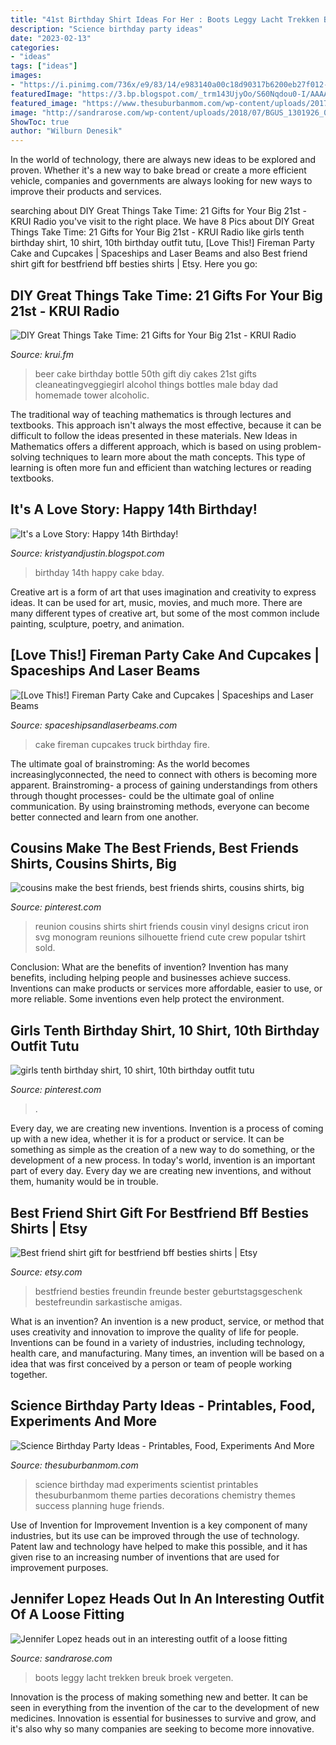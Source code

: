 ```yaml
---
title: "41st Birthday Shirt Ideas For Her : Boots Leggy Lacht Trekken Breuk Broek Vergeten"
description: "Science birthday party ideas"
date: "2023-02-13"
categories:
- "ideas"
tags: ["ideas"]
images:
- "https://i.pinimg.com/736x/e9/83/14/e983140a00c18d90317b6200eb27f012--cousins-shirts-family-reunion-shirts.jpg"
featuredImage: "https://3.bp.blogspot.com/_trm143UjyOo/S60Nqdou0-I/AAAAAAAACg8/itROPoiSmPA/s1600/Tateym+097.JPG"
featured_image: "https://www.thesuburbanmom.com/wp-content/uploads/2017/04/Science-Party-Food-Ideas.jpg"
image: "http://sandrarose.com/wp-content/uploads/2018/07/BGUS_1301926_002.jpg"
ShowToc: true
author: "Wilburn Denesik"
---
```



In the world of technology, there are always new ideas to be explored and proven. Whether it's a new way to bake bread or create a more efficient vehicle, companies and governments are always looking for new ways to improve their products and services.

	

		
searching about DIY Great Things Take Time: 21 Gifts for Your Big 21st - KRUI Radio you've visit to the right place. We have 8 Pics about DIY Great Things Take Time: 21 Gifts for Your Big 21st - KRUI Radio like girls tenth birthday shirt, 10 shirt, 10th birthday outfit tutu, [Love This!] Fireman Party Cake and Cupcakes | Spaceships and Laser Beams and also Best friend shirt gift for bestfriend bff besties shirts | Etsy. Here you go:
		
    
## DIY Great Things Take Time: 21 Gifts For Your Big 21st - KRUI Radio

<img loading=lazy src="http://krui.fm/wordpress/wp-content/uploads/2016/06/How-to-Make-Beer-Bottle-Cake-14-681x1024.jpg" onerror="this.onerror=null;this.src='https://tse2.mm.bing.net/th?id=OIP.exr9QbfajEFB8IMXzs0xZAHaLI&amp;pid=15.1';" alt="DIY Great Things Take Time: 21 Gifts for Your Big 21st - KRUI Radio">

_Source: krui.fm_

>beer cake birthday bottle 50th gift diy cakes 21st gifts cleaneatingveggiegirl alcohol things bottles male bday dad homemade tower alcoholic. 

	

The traditional way of teaching mathematics is through lectures and textbooks. This approach isn't always the most effective, because it can be difficult to follow the ideas presented in these materials. New Ideas in Mathematics offers a different approach, which is based on using problem-solving techniques to learn more about the math concepts. This type of learning is often more fun and efficient than watching lectures or reading textbooks.

    
## It&#039;s A Love Story: Happy 14th Birthday!

<img loading=lazy src="https://3.bp.blogspot.com/_trm143UjyOo/S60Nqdou0-I/AAAAAAAACg8/itROPoiSmPA/s1600/Tateym+097.JPG" onerror="this.onerror=null;this.src='https://tse4.mm.bing.net/th?id=OIP.QsP_mAaTjMalVOD5Hfy-dAHaLE&amp;pid=15.1';" alt="It&#039;s a Love Story: Happy 14th Birthday!">

_Source: kristyandjustin.blogspot.com_

>birthday 14th happy cake bday. 

	

Creative art is a form of art that uses imagination and creativity to express ideas. It can be used for art, music, movies, and much more. There are many different types of creative art, but some of the most common include painting, sculpture, poetry, and animation.

    
## [Love This!] Fireman Party Cake And Cupcakes | Spaceships And Laser Beams

<img loading=lazy src="http://spaceshipsandlaserbeams.com/wp-content/uploads/2015/09/fireman_fire_truck_birthday_cake.jpg" onerror="this.onerror=null;this.src='https://tse1.mm.bing.net/th?id=OIP.2fGvo174fD_37H9vGd6UdgHaLJ&amp;pid=15.1';" alt="[Love This!] Fireman Party Cake and Cupcakes | Spaceships and Laser Beams">

_Source: spaceshipsandlaserbeams.com_

>cake fireman cupcakes truck birthday fire. 

	

The ultimate goal of brainstroming:
As the world becomes increasinglyconnected, the need to connect with others is becoming more apparent. Brainstroming- a process of gaining understandings from others through thought processes- could be the ultimate goal of online communication. By using brainstroming methods, everyone can become better connected and learn from one another.

    
## Cousins Make The Best Friends, Best Friends Shirts, Cousins Shirts, Big

<img loading=lazy src="https://i.pinimg.com/736x/e9/83/14/e983140a00c18d90317b6200eb27f012--cousins-shirts-family-reunion-shirts.jpg" onerror="this.onerror=null;this.src='https://tse2.mm.bing.net/th?id=OIP.2mM0vM8mchoKAB3kfW1pLQHaHa&amp;pid=15.1';" alt="cousins make the best friends, best friends shirts, cousins shirts, big">

_Source: pinterest.com_

>reunion cousins shirts shirt friends cousin vinyl designs cricut iron svg monogram reunions silhouette friend cute crew popular tshirt sold. 

	

Conclusion: What are the benefits of invention?
Invention has many benefits, including helping people and businesses achieve success. Inventions can make products or services more affordable, easier to use, or more reliable. Some inventions even help protect the environment.

    
## Girls Tenth Birthday Shirt, 10 Shirt, 10th Birthday Outfit Tutu

<img loading=lazy src="https://i.pinimg.com/736x/22/6b/26/226b2686b12219aee1083960209853f6.jpg" onerror="this.onerror=null;this.src='https://tse1.mm.bing.net/th?id=OIP.Ia7eRSVDXag5o6aL96mdhAHaK7&amp;pid=15.1';" alt="girls tenth birthday shirt, 10 shirt, 10th birthday outfit tutu">

_Source: pinterest.com_

>. 

	

Every day, we are creating new inventions.
Invention is a process of coming up with a new idea, whether it is for a product or service. It can be something as simple as the creation of a new way to do something, or the development of a new process. In today's world, invention is an important part of every day. Every day we are creating new inventions, and without them, humanity would be in trouble.

    
## Best Friend Shirt Gift For Bestfriend Bff Besties Shirts | Etsy

<img loading=lazy src="https://i.etsystatic.com/9735261/r/il/fe5dff/1281035399/il_794xN.1281035399_7fbn.jpg" onerror="this.onerror=null;this.src='https://tse3.mm.bing.net/th?id=OIP.wzFSwPyoZXEwZaBGIrYvWwHaKA&amp;pid=15.1';" alt="Best friend shirt gift for bestfriend bff besties shirts | Etsy">

_Source: etsy.com_

>bestfriend besties freundin freunde bester geburtstagsgeschenk bestefreundin sarkastische amigas. 

	

What is an invention?
An invention is a new product, service, or method that uses creativity and innovation to improve the quality of life for people. Inventions can be found in a variety of industries, including technology, health care, and manufacturing. Many times, an invention will be based on a idea that was first conceived by a person or team of people working together.

    
## Science Birthday Party Ideas - Printables, Food, Experiments And More

<img loading=lazy src="https://www.thesuburbanmom.com/wp-content/uploads/2017/04/Science-Party-Food-Ideas.jpg" onerror="this.onerror=null;this.src='https://tse1.mm.bing.net/th?id=OIP.ck8H7f7nfPLPy5du7qd9swHaM0&amp;pid=15.1';" alt="Science Birthday Party Ideas - Printables, Food, Experiments And More">

_Source: thesuburbanmom.com_

>science birthday mad experiments scientist printables thesuburbanmom theme parties decorations chemistry themes success planning huge friends. 

	

Use of Invention for Improvement
Invention is a key component of many industries, but its use can be improved through the use of technology. Patent law and technology have helped to make this possible, and it has given rise to an increasing number of inventions that are used for improvement purposes.

    
## Jennifer Lopez Heads Out In An Interesting Outfit Of A Loose Fitting

<img loading=lazy src="http://sandrarose.com/wp-content/uploads/2018/07/BGUS_1301926_002.jpg" onerror="this.onerror=null;this.src='https://tse1.mm.bing.net/th?id=OIP.syYAVAYj2J1eEeadOJ5QwAHaLH&amp;pid=15.1';" alt="Jennifer Lopez heads out in an interesting outfit of a loose fitting">

_Source: sandrarose.com_

>boots leggy lacht trekken breuk broek vergeten. 

	

Innovation is the process of making something new and better. It can be seen in everything from the invention of the car to the development of new medicines. Innovation is essential for businesses to survive and grow, and it's also why so many companies are seeking to become more innovative.

